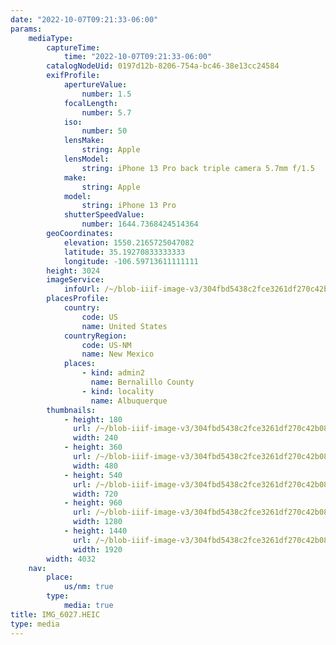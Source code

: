 ```yaml
---
date: "2022-10-07T09:21:33-06:00"
params:
    mediaType:
        captureTime:
            time: "2022-10-07T09:21:33-06:00"
        catalogNodeUid: 0197d12b-8206-754a-bc46-38e13cc24584
        exifProfile:
            apertureValue:
                number: 1.5
            focalLength:
                number: 5.7
            iso:
                number: 50
            lensMake:
                string: Apple
            lensModel:
                string: iPhone 13 Pro back triple camera 5.7mm f/1.5
            make:
                string: Apple
            model:
                string: iPhone 13 Pro
            shutterSpeedValue:
                number: 1644.7368424514364
        geoCoordinates:
            elevation: 1550.2165725047082
            latitude: 35.19270833333333
            longitude: -106.59713611111111
        height: 3024
        imageService:
            infoUrl: /~/blob-iiif-image-v3/304fbd5438c2fce3261df270c42b08c1c02b6e30c7f71bc3fb086fe77ebbe600/info.json
        placesProfile:
            country:
                code: US
                name: United States
            countryRegion:
                code: US-NM
                name: New Mexico
            places:
                - kind: admin2
                  name: Bernalillo County
                - kind: locality
                  name: Albuquerque
        thumbnails:
            - height: 180
              url: /~/blob-iiif-image-v3/304fbd5438c2fce3261df270c42b08c1c02b6e30c7f71bc3fb086fe77ebbe600/full/240%2C180/0/default.jpg
              width: 240
            - height: 360
              url: /~/blob-iiif-image-v3/304fbd5438c2fce3261df270c42b08c1c02b6e30c7f71bc3fb086fe77ebbe600/full/480%2C360/0/default.jpg
              width: 480
            - height: 540
              url: /~/blob-iiif-image-v3/304fbd5438c2fce3261df270c42b08c1c02b6e30c7f71bc3fb086fe77ebbe600/full/720%2C540/0/default.jpg
              width: 720
            - height: 960
              url: /~/blob-iiif-image-v3/304fbd5438c2fce3261df270c42b08c1c02b6e30c7f71bc3fb086fe77ebbe600/full/1280%2C960/0/default.jpg
              width: 1280
            - height: 1440
              url: /~/blob-iiif-image-v3/304fbd5438c2fce3261df270c42b08c1c02b6e30c7f71bc3fb086fe77ebbe600/full/1920%2C1440/0/default.jpg
              width: 1920
        width: 4032
    nav:
        place:
            us/nm: true
        type:
            media: true
title: IMG_6027.HEIC
type: media
---
```


